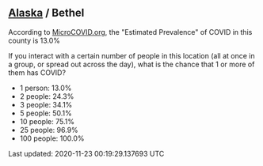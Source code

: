 
## [Alaska](/united-states/alaska) / Bethel

According to [MicroCOVID.org](http://microcovid.org),
the "Estimated Prevalence" of COVID in this county is 13.0%

If you interact with a certain number of people in this location
(all at once in a group, or spread out across the day), what is the chance that
1 or more of them has COVID?

- 1 person: 13.0%
- 2 people: 24.3%
- 3 people: 34.1%
- 5 people: 50.1%
- 10 people: 75.1%
- 25 people: 96.9%
- 100 people: 100.0%

Last updated: 2020-11-23 00:19:29.137693 UTC
